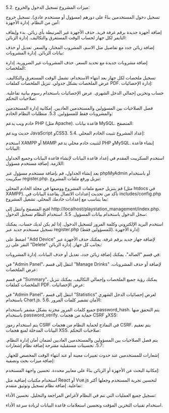 5.2. ميزات المشروع
تسجيل الدخول والخروج:

تسجيل دخول المستخدمين بناءً على دورهم (مسؤول أو مستخدم عادي).
تسجيل خروج آمن من النظام.
إدارة الأجهزة:

إضافة أجهزة جديدة برقم غرفة فريد.
حذف الأجهزة غير المرتبطة بأي زبائن.
بدء وإيقاف التايمر لكل جهاز لحساب الوقت المستغرق والتكاليف.
إدارة الزبائن:

إضافة زبائن جدد مع تفاصيل مثل الاسم، المشروب المختار، والسعر.
تعديل أو حذف بيانات الزبائن.
إدارة المشروبات:

إضافة مشروبات جديدة مع تحديد السعر.
حذف المشروبات غير الضرورية.
إدارة الملخصات:

تسجيل ملخصات لكل جهاز بعد انتهاء الاستخدام، تشمل الوقت المستغرق والتكاليف.
عرض الملخصات بشكل جدولي.
تنزيل الملخصات كملفات PDF.
إدارة الإحصائيات:

حساب وتخزين إجمالي الدخل الشهري.
عرض الإحصائيات باستخدام رسوم بيانية تفاعلية.
صلاحيات التحكم:

فصل الصلاحيات بين المسؤولين والمستخدمين العاديين.
إمكانية إدارة المستخدمين والمشروبات فقط للمسؤولين.
5.3. متطلبات النظام
الخادم:

خادم ويب يدعم PHP (مثل Apache).
قاعدة بيانات MySQL.
المتصفح:

حديث ويدعم JavaScript وCSS3.
5.4. إعداد المشروع
تثبيت الخادم المحلي:

استخدم XAMPP أو MAMP لتثبيت خادم محلي يدعم PHP وMySQL.
إنشاء قاعدة البيانات:

استخدم السكريبت المقدم في إعداد قاعدة البيانات لإنشاء قاعدة البيانات وجميع الجداول اللازمة.
إضافة مستخدم مسؤول:

بعد إنشاء الجداول، قم بإضافة مستخدم مسؤول عبر phpMyAdmin أو باستخدام سكريبت register.php.
تنزيل ورفع ملفات المشروع:

قم بتنزيل جميع ملفات المشروع ووضعها في مجلد الخادم المحلي (مثل htdocs في XAMPP).
تأكد من تحديث إعدادات الاتصال بقاعدة البيانات في includes/config.php بما يتناسب مع إعدادات خادمك المحلي.
تشغيل المشروع:

افتح المتصفح وانتقل إلى http://localhost/playstation_management/index.php.
سجل الدخول باستخدام بيانات المسؤول.
5.5. استخدام النظام
تسجيل الدخول:

استخدم البريد الإلكتروني وكلمة المرور لتسجيل الدخول.
إذا لم يكن لديك حساب، يمكنك تسجيل مستخدم جديد عبر register.php (للمسؤولين فقط).
إدارة الأجهزة:

اضغط على "Add Device" لإضافة جهاز جديد برقم غرفة.
يمكنك حذف الأجهزة عبر النقر على زر "Delete" بجانب كل جهاز.
إدارة الزبائن:

في قسم "الصاله"، يمكنك إضافة زبائن جدد، تعديل أو حذف البيانات.
إدارة المشروبات:

في "Admin Panel"، انتقل إلى قسم "Manage Drinks" لإضافة أو حذف المشروبات.
عرض الملخصات:

في قسم "Summary"، يمكنك رؤية جميع الملخصات وإجمالي التكاليف.
يمكنك تنزيل الملخصات كملفات PDF.
عرض الإحصائيات:

في "Admin Panel"، انتقل إلى قسم "Statistics" لعرض إحصائيات الدخل الشهري باستخدام Chart.js.
5.6. الأمان
تشفير كلمات المرور:

جميع كلمات المرور مخزنة بشكل مشفر باستخدام password_hash.
يتم التحقق منها باستخدام password_verify.
حماية من هجمات CSRF وXSS:

يتم استخدام رموز CSRF في النماذج لحماية النظام من هجمات CSRF.
يتم تعقيم البيانات المدخلة لمنع هجمات XSS.
صلاحيات التحكم:

يتم فصل الصلاحيات بين المسؤولين والمستخدمين العاديين لضمان أمان إدارة النظام.
5.7. تحسينات مستقبلية مقترحة
إضافة نظام إشعارات:

إشعارات للمستخدمين عند حدوث تغييرات معينة أو عند انتهاء الوقت المخصص للجهاز.
إضافة ميزات بحث وتصفية:

إمكانية البحث عن الأجهزة أو الزبائن بناءً على معايير محددة.
تحسين واجهة المستخدم:

استخدام مكتبات إضافية مثل React أو Vue.js لتحسين تجربة المستخدم وجعلها أكثر تفاعلية.
إضافة نظام تسجيل وتوثيق متقدم:

تسجيل جميع العمليات التي تتم في النظام لأغراض المراجعة والتحليل.
تحسين الأداء:

استخدام تقنيات التخزين المؤقت وتحسين استعلامات قاعدة البيانات لزيادة سرعة الأداء.

